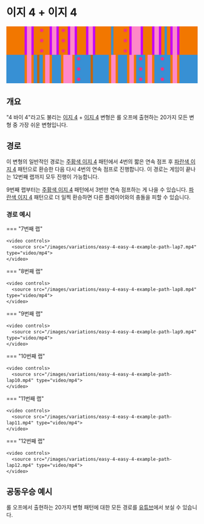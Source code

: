 # 이지 4 + 이지 4

![Easy 4 + Easy 4](../images/variations/easy-4-easy-4.jpg)

## 개요

"4 바이 4"라고도 불리는 [이지 4](../rolls/easy-4.md#주황색-패턴) + [이지 4](../rolls/easy-4.md#파란색-패턴) 변형은 롤 오프에 출현하는 20가지 모든 변형 중 가장 쉬운 변형입니다.

## 경로

이 변형의 일반적인 경로는 [주황색 이지 4](../rolls/easy-4.md#주황색-패턴) 패턴에서 4번의 짧은 연속 점프 후 [파란색 이지 4](../rolls/easy-4.md#파란색-패턴) 패턴으로 환승한 다음 다시 4번의 연속 점프로 진행합니다. 이 경로는 게임이 끝나는 12번째 랩까지 모두 진행이 가능합니다.

9번째 랩부터는 [주황색 이지 4](../rolls/easy-4.md#주황색-패턴) 패턴에서 3번만 연속 점프하는 게 나을 수 있습니다. [파란색 이지 4](../rolls/easy-4.md#파란색-패턴) 패턴으로 더 일찍 환승하면 다른 플레이어와의 충돌을 피할 수 있습니다.

### 경로 예시

=== "7번째 랩"

    <video controls>
      <source src="/images/variations/easy-4-easy-4-example-path-lap7.mp4" type="video/mp4">
    </video>

=== "8번째 랩"

    <video controls>
      <source src="/images/variations/easy-4-easy-4-example-path-lap8.mp4" type="video/mp4">
    </video>

=== "9번째 랩"

    <video controls>
      <source src="/images/variations/easy-4-easy-4-example-path-lap9.mp4" type="video/mp4">
    </video>

=== "10번째 랩"

    <video controls>
      <source src="/images/variations/easy-4-easy-4-example-path-lap10.mp4" type="video/mp4">
    </video>

=== "11번째 랩"

    <video controls>
      <source src="/images/variations/easy-4-easy-4-example-path-lap11.mp4" type="video/mp4">
    </video>

=== "12번째 랩"

    <video controls>
      <source src="/images/variations/easy-4-easy-4-example-path-lap12.mp4" type="video/mp4">
    </video>

## 공동우승 예시

롤 오프에서 출현하는 20가지 변형 패턴에 대한 모든 경로를 [유튜브](https://www.youtube.com/playlist?list=PLG_QNSp9ZgJLWYSNl4vY26VJCZeOQHO1F)에서 보실 수 있습니다.
